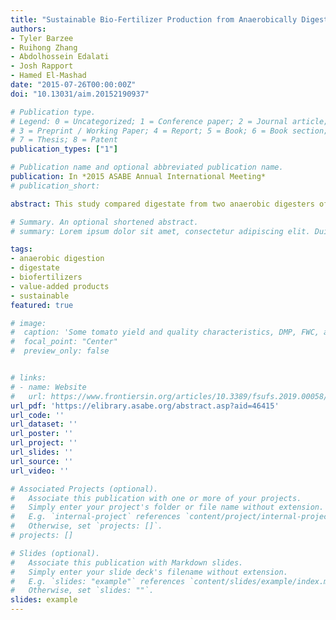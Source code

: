 ```yaml
---
title: "Sustainable Bio-Fertilizer Production from Anaerobically Digested Organic Wastes"
authors:
- Tyler Barzee
- Ruihong Zhang
- Abdolhossein Edalati
- Josh Rapport
- Hamed El-Mashad
date: "2015-07-26T00:00:00Z"
doi: "10.13031/aim.20152190937"

# Publication type.
# Legend: 0 = Uncategorized; 1 = Conference paper; 2 = Journal article;
# 3 = Preprint / Working Paper; 4 = Report; 5 = Book; 6 = Book section;
# 7 = Thesis; 8 = Patent
publication_types: ["1"]

# Publication name and optional abbreviated publication name.
publication: In *2015 ASABE Annual International Meeting*
# publication_short:

abstract: This study compared digestate from two anaerobic digesters of different feedstocks (food waste and dairy manure) and produced solid and liquid fertilizer products for inclusion in a farm-scale tomato plant growth experiment. Laboratory experiments were conducted to evaluate vibratory screening and membrane filtration and to characterize elemental flows during the processing of two digestates. Solid and liquid fertilizer products were produced in a developed pilot scale integrated vibratory screen, membrane filtration, and ambient drying system. Experimental results showed that the elemental compositions of the two digestates were different but shared some similarities. The food waste digestate had higher N and Na, similar P and K, and lower Mg contents than the dairy manure digestate. The coarse solids of both digestates were nutrient poor and the K and Na were present mostly in the liquid obtained following filtration with 0.45 µm membrane. The dairy manure digestate had a higher amount of fine solids between 0.45-75 µm than the food waste digestate but the majority of N was contained in these fine solids for both digestates. P and Mg were present in larger particle sizes for the food waste digestate than the dairy manure digestate. For the fertilizer products produced with pilot scale equipment, the TKN in the liquid product for the food waste and dairy manure digestate was 2.3 and 1.2 g/L, respectively, over 90% of which was contributed by NH4-N. The dried solid products of approximately 60% moisture content contained TKN concentrations of 6.3% and 4.7% for the food waste and dairy manure digestates, respectively (dry basis).

# Summary. An optional shortened abstract.
# summary: Lorem ipsum dolor sit amet, consectetur adipiscing elit. Duis posuere tellus ac convallis placerat. Proin tincidunt magna sed ex sollicitudin condimentum.

tags:
- anaerobic digestion
- digestate
- biofertilizers
- value-added products
- sustainable
featured: true

# image:
#  caption: 'Some tomato yield and quality characteristics, DMP, FWC, and DMC all refer to different digestate biofertilizer treatments'
#  focal_point: "Center"
#  preview_only: false


# links:
# - name: Website
#   url: https://www.frontiersin.org/articles/10.3389/fsufs.2019.00058/full
url_pdf: 'https://elibrary.asabe.org/abstract.asp?aid=46415'
url_code: ''
url_dataset: ''
url_poster: ''
url_project: ''
url_slides: ''
url_source: ''
url_video: ''

# Associated Projects (optional).
#   Associate this publication with one or more of your projects.
#   Simply enter your project's folder or file name without extension.
#   E.g. `internal-project` references `content/project/internal-project/index.md`.
#   Otherwise, set `projects: []`.
# projects: []

# Slides (optional).
#   Associate this publication with Markdown slides.
#   Simply enter your slide deck's filename without extension.
#   E.g. `slides: "example"` references `content/slides/example/index.md`.
#   Otherwise, set `slides: ""`.
slides: example
---
```


